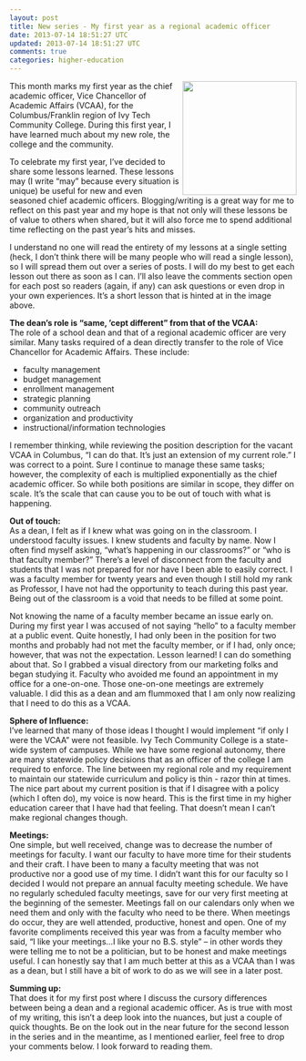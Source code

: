```yaml
---           
layout: post
title: New series - My first year as a regional academic officer
date: 2013-07-14 18:51:27 UTC
updated: 2013-07-14 18:51:27 UTC
comments: true
categories: higher-education
---
```


<img border="0" height="200" width="200" align="right" src="http://2.bp.blogspot.com/-X1gYurcLgJc/UeLnhOCKIMI/AAAAAAABKX0/5ZP9sLTNbQQ/s200/Dean+-vs-+RAO.png"  /> This month marks my first year as the chief academic officer, Vice Chancellor of Academic Affairs (VCAA), for the Columbus/Franklin region of Ivy Tech Community College. During this first year, I have learned much about my new role, the college and the community.

<!--more-->

To celebrate my first year, I’ve decided to share some lessons learned. These lessons may (I write “may” because every situation is unique) be useful for new and even seasoned chief academic officers. Blogging/writing is a great way for me to reflect on this past year and my hope is that not only will these lessons be of value to others when shared, but it will also force me to spend additional time reflecting on the past year’s hits and misses.

I understand no one will read the entirety of my lessons at a single setting (heck, I don’t think there will be many people who will read a single lesson), so I will spread them out over a series of posts. I will do my best to get each lesson out there as soon as I can. I’ll also leave the comments section open for each post so readers (again, if any) can ask questions or even drop in your own experiences. It’s a short lesson that is hinted at in the image above.

**The dean’s role is “same, ’cept different” from that of the VCAA:**  
The role of a school dean and that of a regional academic officer are very similar. Many tasks required of a dean directly transfer to the role of Vice Chancellor for Academic Affairs. These include:

* faculty management
* budget management
* enrollment management
* strategic planning
* community outreach
* organization and productivity
* instructional/information technologies
 
I remember thinking, while reviewing the position description for the vacant VCAA in Columbus, “I can do that. It’s just an extension of my current role.” I was correct to a point. Sure I continue to manage these same tasks; however, the complexity of each is multiplied exponentially as the chief academic officer. So while both positions are similar in scope, they differ on scale. It’s the scale that can cause you to be out of touch with what is happening.

**Out of touch:**  
As a dean, I felt as if I knew what was going on in the classroom. I understood faculty issues. I knew students and faculty by name. Now I often find myself asking, “what’s happening in our classrooms?” or “who is that faculty member?” There’s a level of disconnect from the faculty and students that I was not prepared for nor have I been able to easily correct. I was a faculty member for twenty years and even though I still hold my rank as Professor, I have not had the opportunity to teach during this past year. Being out of the classroom is a void that needs to be filled at some point.

Not knowing the name of a faculty member became an issue early on. During my first year I was accused of not saying “hello” to a faculty member at a public event. Quite honestly, I had only been in the position for two months and probably had not met the faculty member, or if I had, only once; however, that was not the expectation. Lesson learned! I can do something about that. So I grabbed a visual directory from our marketing folks and began studying it. Faculty who avoided me found an appointment in my office for a one-on-one. Those one-on-one meetings are extremely valuable. I did this as a dean and am flummoxed that I am only now realizing that I need to do this as a VCAA.

**Sphere of Influence:**  
I’ve learned that many of those ideas I thought I would implement “if only I were the VCAA” were not feasible. Ivy Tech Community College is a state-wide system of campuses. While we have some regional autonomy, there are many statewide policy decisions that as an officer of the college I am required to enforce. The line between my regional role and my requirement to maintain our statewide curriculum and policy is thin - razor thin at times. The nice part about my current position is that if I disagree with a policy (which I often do), my voice is now heard. This is the first time in my higher education career that I have had that feeling. That doesn’t mean I can’t make regional changes though.

**Meetings:**  
One simple, but well received, change was to decrease the number of meetings for faculty. I want our faculty to have more time for their students and their craft. I have been to many a faculty meeting that was not productive nor a good use of my time. I didn’t want this for our faculty so I decided I would not prepare an annual faculty meeting schedule. We have no regularly scheduled faculty meetings, save for our very first meeting at the beginning of the semester. Meetings fall on our calendars only when we need them and only with the faculty who need to be there. When meetings do occur, they are well attended, productive, honest and open. One of my favorite compliments received this year was from a faculty member who said, “I like your meetings…I like your no B.S. style” – in other words they were telling me to not be a politician, but to be honest and make meetings useful. I can honestly say that I am much better at this as a VCAA than I was as a dean, but I still have a bit of work to do as we will see in a later post.

**Summing up:**  
That does it for my first post where I discuss the cursory differences between being a dean and a regional academic officer. As is true with most of my writing, this isn’t a deep look into the nuances, but just a couple of quick thoughts. Be on the look out in the near future for the second lesson in the series and in the meantime, as I mentioned earlier, feel free to drop your comments below. I look forward to reading them.
